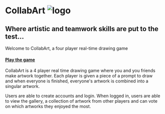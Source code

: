# CollabArt ![logo](https://github.com/bruhjuice/CollabArt/tree/main/CollabArt/src/main/webapp/images/CollabArtLogo_Ver2.png)

## Where artistic and teamwork skills are put to the test...

Welcome to CollabArt, a four player real-time drawing game 
#### [Play the game](https://collab--art.herokuapp.com/)
CollabArt is a 4 player real time drawing game where you and you friends make artwork together. Each player is given a piece of a prompt to draw and when everyone is finished, everyone's artwork is combined into a singular artwork. 

Users are able to create accounts and login. When logged in, users are able to view the gallery, a collection of artwork from other players and can vote on which artworks they enjoyed the most. 


